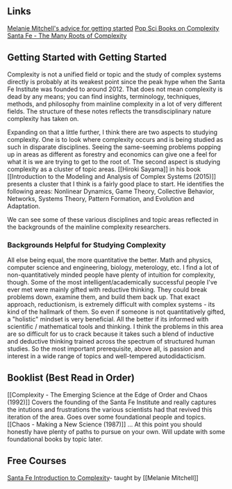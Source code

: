 ## Links
[Melanie Mitchell's advice for getting started](https://melaniemitchell.me/ExplorationsContent/ComplexityAdvice.pdf)
[Pop Sci Books on Complexity](https://petterhol.me/2022/08/11/the-golden-age-of-complexity-science-books/)
[Santa Fe - The Many Roots of Complexity](https://wiki.santafe.edu/index.php/The_Many_Roots_of_Complexity_Science)
## Getting Started with Getting Started
Complexity is not a unified field or topic and the study of complex systems directly is probably at its weakest point since the peak hype when the Santa Fe Institute was founded to around 2012. That does not mean complexity is dead by any means; you can find insights, terminology, techniques, methods, and philosophy from mainline complexity in a lot of very different fields. The structure of these notes reflects the transdisciplinary nature complexity has taken on.

Expanding on that a little further, I think there are two aspects to studying complexity. One is to look where complexity occurs and is being studied as such in disparate disciplines. Seeing the same-seeming problems popping up in areas as different as forestry and economics can give one a feel for what it is we are trying to get to the root of. The second aspect is studying complexity as a cluster of topic areas. [[Hiroki Sayama]] in his book [[Introduction to the Modeling and Analysis of Complex Systems (2015)]] presents a cluster that I think is a fairly good place to start. He identifies the following areas: Nonlinear Dynamics, Game Theory, Collective Behavior, Networks, Systems Theory, Pattern Formation, and Evolution and Adaptation. 

We can see some of these various disciplines and topic areas reflected in the backgrounds of the mainline complexity researchers.
### Backgrounds Helpful for Studying Complexity
All else being equal, the more quantitative the better. Math and physics, computer science and engineering, biology, meterology, etc. 
I find a lot of non-quantitatively minded people have plenty of intuition for complexity, though. Some of the most intelligent/academically successful people I've ever met were mainly gifted with reductive thinking. They could break problems down, examine them, and build them back up. That exact approach, reductionism, is extremely difficult with complex systems - its kind of the hallmark of them. So even if someone is not quantitatively gifted, a "holistic" mindset is very beneficial. All the better if its informed with scientific / mathematical tools and thinking. 
I think the problems in this area are so difficult for us to crack because it takes such a blend of inductive and deductive thinking trained across the spectrum of structured human studies. So the most important prerequisite, above all, is passion and interest in a wide range of topics and well-tempered autodidacticism. 
## Booklist (Best Read in Order)
[[Complexity - The Emerging Science at the Edge of Order and Chaos (1992)]]
Covers the founding of the Santa Fe Institute and really captures the intutions and frustrations the various scientists had that revived this iteration of the area. Goes over some foundational people and topics. 
[[Chaos - Making a New Science (1987)]]
...
At this point you should honestly have plenty of paths to pursue on your own. Will update with some foundational books by topic later.
## Free Courses
[Santa Fe Introduction to Complexity](https://www.complexityexplorer.org/courses/104-introduction-to-complexity)- taught by [[Melanie Mitchell]]
